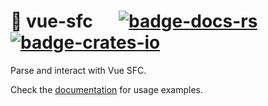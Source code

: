 # 🦀 vue-sfc &emsp; [![badge-docs-rs]][docs-rs] [![badge-crates-io]][crates-io]
Parse and interact with Vue SFC.

Check the [documentation][docs-rs] for usage examples.

[badge-docs-rs]: https://img.shields.io/docsrs/vue-sfc
[badge-crates-io]: https://img.shields.io/crates/v/vue-sfc
[docs-rs]: https://docs.rs/vue-sfc
[crates-io]: https://crates.io/crates/vue-sfc
